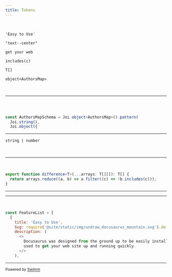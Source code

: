 ```yaml
---
title: Tokens
---
```

&nbsp;

<SwmToken path="/examples/classic/src/components/HomepageFeatures/index.js" pos="7:4:10" line-data="    title: &#39;Easy to Use&#39;,">`'Easy to Use'`</SwmToken>

<SwmToken path="/examples/classic/src/components/HomepageFeatures/index.js" pos="41:6:10" line-data="      &lt;div className=&quot;text--center&quot;&gt;">`"text--center"`</SwmToken>

<SwmToken path="/examples/classic/src/components/HomepageFeatures/index.js" pos="12:5:9" line-data="        used to get your web site up and running quickly.">`get your web`</SwmToken>

<SwmToken path="/website/src/utils/jsUtils.ts" pos="10:29:32" line-data="  return arrays.reduce((a, b) =&gt; a.filter((c) =&gt; !b.includes(c)));">`includes(c)`</SwmToken>

<SwmToken path="/website/src/utils/jsUtils.ts" pos="9:21:23" line-data="export function difference&lt;T&gt;(...arrays: T[][]): T[] {">`T[]`</SwmToken>

<SwmToken path="/packages/docusaurus-plugin-content-blog/src/authors.ts" pos="20:8:11" line-data="const AuthorsMapSchema = Joi.object&lt;AuthorsMap&gt;().pattern(">`object<AuthorsMap>`</SwmToken>

&nbsp;

<SwmSnippet path="/packages/docusaurus-plugin-content-blog/src/authors.ts" line="19">

---

&nbsp;

```typescript

const AuthorsMapSchema = Joi.object<AuthorsMap>().pattern(
  Joi.string(),
  Joi.object({
```

---

</SwmSnippet>

<SwmToken path="/website/src/utils/jsUtils.ts" pos="16:13:17" line-data="  getter: (item: T) =&gt; string | number | boolean,">`string | number`</SwmToken>

&nbsp;

<SwmSnippet path="/website/src/utils/jsUtils.ts" line="9">

---

&nbsp;

```typescript
export function difference<T>(...arrays: T[][]): T[] {
  return arrays.reduce((a, b) => a.filter((c) => !b.includes(c)));
}
```

---

</SwmSnippet>

<SwmSnippet path="/examples/classic/src/components/HomepageFeatures/index.js" line="5">

---

&nbsp;

```javascript
const FeatureList = [
  {
    title: 'Easy to Use',
    Svg: require('@site/static/img/undraw_docusaurus_mountain.svg').default,
    description: (
      <>
        Docusaurus was designed from the ground up to be easily installed and
        used to get your web site up and running quickly.
      </>
    ),
```

---

</SwmSnippet>

<SwmMeta repo-id="Z2l0aHViJTNBJTNBZG9jdXNhdXJ1cyUzQSUzQW5hZGF2LXN3aW1t" repo-name="docusaurus"><sup>Powered by [Swimm](http://localhost:5001/)</sup></SwmMeta>
